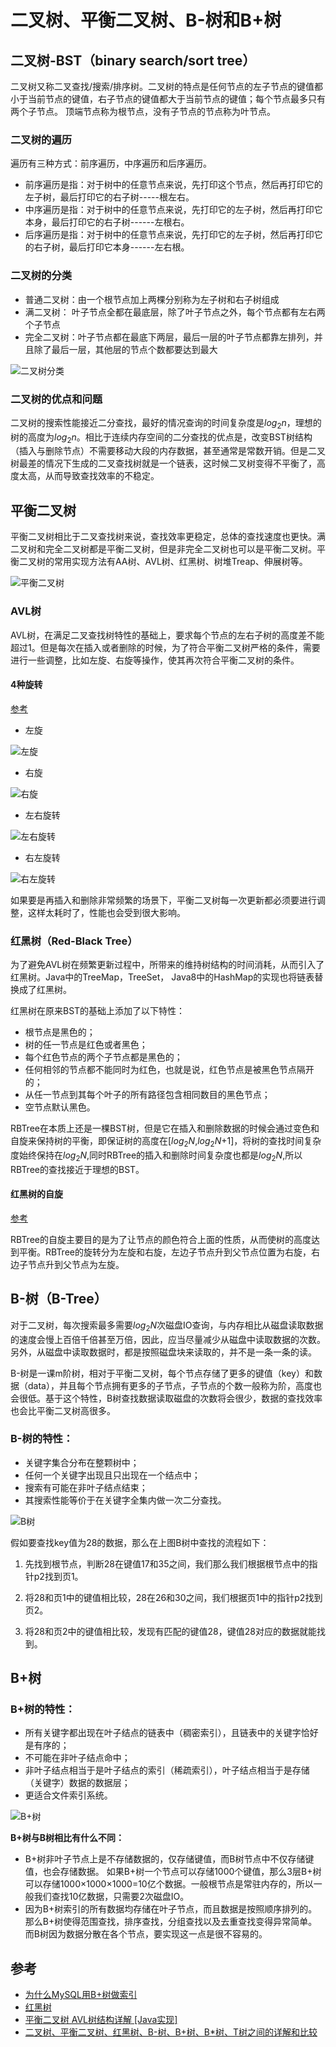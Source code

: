 # 二叉树、平衡二叉树、B-树和B+树

## 二叉树-BST（binary search/sort tree）

二叉树又称二叉查找/搜索/排序树。二叉树的特点是任何节点的左子节点的键值都小于当前节点的键值，右子节点的键值都大于当前节点的键值；每个节点最多只有两个子节点。 顶端节点称为根节点，没有子节点的节点称为叶节点。

### 二叉树的遍历

遍历有三种方式：前序遍历，中序遍历和后序遍历。

* 前序遍历是指：对于树中的任意节点来说，先打印这个节点，然后再打印它的左子树，最后打印它的右子树-----根左右。
* 中序遍历是指：对于树中的任意节点来说，先打印它的左子树，然后再打印它本身，最后打印它的右子树------左根右。
* 后序遍历是指：对于树中的任意节点来说，先打印它的左子树，然后再打印它的右子树，最后打印它本身------左右根。

### 二叉树的分类

* 普通二叉树：由一个根节点加上两棵分别称为左子树和右子树组成
* 满二叉树： 叶子节点全都在最底层，除了叶子节点之外，每个节点都有左右两个子节点
* 完全二叉树：叶子节点都在最底下两层，最后一层的叶子节点都靠左排列，并且除了最后一层，其他层的节点个数都要达到最大

![二叉树分类](../../../youdaonote-images/D790950C2B904837B9EF2C2E6204F0B9.png)

### 二叉树的优点和问题

二叉树的搜索性能接近二分查找，最好的情况查询的时间复杂度是$log_2{n}$，理想的树的高度为$log_2n$。相比于连续内存空间的二分查找的优点是，改变BST树结构（插入与删除节点）不需要移动大段的内存数据，甚至通常是常数开销。但是二叉树最差的情况下生成的二叉查找树就是一个链表，这时候二叉树变得不平衡了，高度太高，从而导致查找效率的不稳定。

## 平衡二叉树

平衡二叉树相比于二叉查找树来说，查找效率更稳定，总体的查找速度也更快。满二叉树和完全二叉树都是平衡二叉树，但是非完全二叉树也可以是平衡二叉树。平衡二叉树的常用实现方法有AA树、AVL树、红黑树、树堆Treap、伸展树等。

![平衡二叉树](../../../youdaonote-images/CEE264018A384289B64E2D3803162A4F.png)

### AVL树

AVL树，在满足二叉查找树特性的基础上，要求每个节点的左右子树的高度差不能超过1。但是每次在插入或者删除的时候，为了符合平衡二叉树严格的条件，需要进行一些调整，比如左旋、右旋等操作，使其再次符合平衡二叉树的条件。

#### 4种旋转

[参考](https://mp.weixin.qq.com/s?__biz=MzI4NDY5Mjc1Mg==&mid=2247486260&idx=1&sn=c358ed6662b3f6ae9a00c3f52293c2e8&chksm=ebf6d34bdc815a5db21673728b57383bef2a793ef95e4dffa778e71f40e4ea7519963bd1422c&scene=27#wechat_redirect)

* 左旋

![左旋](../../../youdaonote-images/87F806A772F140DC8526883145A82386.gif)

* 右旋

![右旋](../../../youdaonote-images/29A6154628F24EE7B74A4BD5C8483F53.gif)

* 左右旋转

![左右旋转](../../../youdaonote-images/AF1119BABE214D788258A5A7C63C1321.gif)

* 右左旋转

![右左旋转](../../../youdaonote-images/6CDD6481FABC4A75855411C12943B817.gif)

如果要是再插入和删除非常频繁的场景下，平衡二叉树每一次更新都必须要进行调整，这样太耗时了，性能也会受到很大影响。

### 红黑树（Red-Black Tree）

为了避免AVL树在频繁更新过程中，所带来的维持树结构的时间消耗，从而引入了红黑树。Java中的TreeMap，TreeSet， Java8中的HashMap的实现也将链表替换成了红黑树。

红黑树在原来BST的基础上添加了以下特性：

* 根节点是黑色的；
* 树的任一节点是红色或者黑色；
* 每个红色节点的两个子节点都是黑色的；
* 任何相邻的节点都不能同时为红色，也就是说，红色节点是被黑色节点隔开的；
* 从任一节点到其每个叶子的所有路径包含相同数目的黑色节点；
* 空节点默认黑色。

RBTree在本质上还是一棵BST树，但是它在插入和删除数据的时候会通过变色和自旋来保持树的平衡，即保证树的高度在[$log_2N$,$log_2N$+1]，将树的查找时间复杂度始终保持在$log_2N$,同时RBTree的插入和删除时间复杂度也都是$log_2N$,所以RBTree的查找接近于理想的BST。

#### 红黑树的自旋

[参考](https://mp.weixin.qq.com/s?__biz=MzA5MzI3NjE2MA==&mid=2650247467&idx=1&sn=db34c24004281c69a47e5cbf1c9507b2&chksm=88636044bf14e95236e1323940ce616de0438a458fc4cc97dc91b114fcef403ca32a2af1e578&scene=27#wechat_redirect)

RBTree的自旋主要目的是为了让节点的颜色符合上面的性质，从而使树的高度达到平衡。RBTree的旋转分为左旋和右旋，左边子节点升到父节点位置为右旋，右边子节点升到父节点为左旋。

## B-树（B-Tree）

对于二叉树，每次搜索最多需要$log_2N$次磁盘IO查询，与内存相比从磁盘读取数据的速度会慢上百倍千倍甚至万倍，因此，应当尽量减少从磁盘中读取数据的次数。 另外，从磁盘中读取数据时，都是按照磁盘块来读取的，并不是一条一条的读。 

B-树是一课m阶树，相对于平衡二叉树，每个节点存储了更多的键值（key）和数据（data），并且每个节点拥有更多的子节点，子节点的个数一般称为阶，高度也会很低。基于这个特性，B树查找数据读取磁盘的次数将会很少，数据的查找效率也会比平衡二叉树高很多。

### B-树的特性：

* 关键字集合分布在整颗树中；
* 任何一个关键字出现且只出现在一个结点中；
* 搜索有可能在非叶子结点结束；
* 其搜索性能等价于在关键字全集内做一次二分查找。

![B树](../../../youdaonote-images/F05E033EC9AF41C29F9C49C0006103A2.png)

假如要查找key值为28的数据，那么在上图B树中查找的流程如下： 
1. 先找到根节点，判断28在键值17和35之间，我们那么我们根据根节点中的指针p2找到页1。 

2. 将28和页1中的键值相比较，28在26和30之间，我们根据页1中的指针p2找到页2。 

3. 将28和页2中的键值相比较，发现有匹配的键值28，键值28对应的数据就能找到。

## B+树

### B+树的特性：

* 所有关键字都出现在叶子结点的链表中（稠密索引），且链表中的关键字恰好是有序的；
* 不可能在非叶子结点命中；
* 非叶子结点相当于是叶子结点的索引（稀疏索引），叶子结点相当于是存储（关键字）数据的数据层；
* 更适合文件索引系统。

![B+树](../../../youdaonote-images/88332C2FF5884A0AB5A20501844352EE.png)

**B+树与B树相比有什么不同：**

* B+树非叶子节点上是不存储数据的，仅存储键值，而B树节点中不仅存储键值，也会存储数据。
    如果B+树一个节点可以存储1000个键值，那么3层B+树可以存储1000×1000×1000=10亿个数据。一般根节点是常驻内存的，所以一般我们查找10亿数据，只需要2次磁盘IO。 
* 因为B+树索引的所有数据均存储在叶子节点，而且数据是按照顺序排列的。那么B+树使得范围查找，排序查找，分组查找以及去重查找变得异常简单。而B树因为数据分散在各个节点，要实现这一点是很不容易的。    

## 参考

* [为什么MySQL用B+树做索引](https://mp.weixin.qq.com/s?__biz=MzI3NzE0NjcwMg==&mid=2650125030&idx=1&sn=1c2a09a80547159b336e7ea25d7f4955&chksm=f36bafc7c41c26d14cf685d42369e82b3ead547a919b6e86b8068ef88464cb8ac13f72271a74&scene=27#wechat_redirect)
* [红黑树](https://mp.weixin.qq.com/s?__biz=MzA5MzI3NjE2MA==&mid=2650247467&idx=1&sn=db34c24004281c69a47e5cbf1c9507b2&chksm=88636044bf14e95236e1323940ce616de0438a458fc4cc97dc91b114fcef403ca32a2af1e578&scene=27#wechat_redirect)
* [平衡二叉树 AVL树结构详解 [Java实现]](https://mp.weixin.qq.com/s?__biz=MzI4NDY5Mjc1Mg==&mid=2247486260&idx=1&sn=c358ed6662b3f6ae9a00c3f52293c2e8&chksm=ebf6d34bdc815a5db21673728b57383bef2a793ef95e4dffa778e71f40e4ea7519963bd1422c&scene=27#wechat_redirect)
* [二叉树、平衡二叉树、红黑树、B-树、B+树、B*树、T树之间的详解和比较](https://blog.csdn.net/windgs_yf/article/details/86534384)